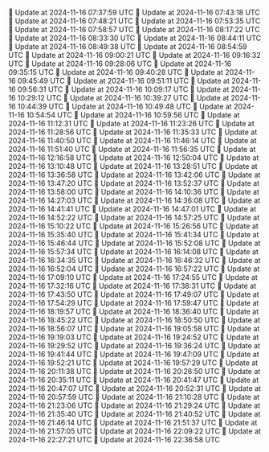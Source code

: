 🔄 Update at 2024-11-16 07:37:59 UTC
🔄 Update at 2024-11-16 07:43:18 UTC
🔄 Update at 2024-11-16 07:48:21 UTC
🔄 Update at 2024-11-16 07:53:35 UTC
🔄 Update at 2024-11-16 07:58:57 UTC
🔄 Update at 2024-11-16 08:17:22 UTC
🔄 Update at 2024-11-16 08:33:30 UTC
🔄 Update at 2024-11-16 08:44:11 UTC
🔄 Update at 2024-11-16 08:49:38 UTC
🔄 Update at 2024-11-16 08:54:59 UTC
🔄 Update at 2024-11-16 09:00:21 UTC
🔄 Update at 2024-11-16 09:16:32 UTC
🔄 Update at 2024-11-16 09:28:06 UTC
🔄 Update at 2024-11-16 09:35:15 UTC
🔄 Update at 2024-11-16 09:40:28 UTC
🔄 Update at 2024-11-16 09:45:49 UTC
🔄 Update at 2024-11-16 09:51:11 UTC
🔄 Update at 2024-11-16 09:56:31 UTC
🔄 Update at 2024-11-16 10:09:17 UTC
🔄 Update at 2024-11-16 10:29:12 UTC
🔄 Update at 2024-11-16 10:39:27 UTC
🔄 Update at 2024-11-16 10:44:39 UTC
🔄 Update at 2024-11-16 10:49:48 UTC
🔄 Update at 2024-11-16 10:54:54 UTC
🔄 Update at 2024-11-16 10:59:56 UTC
🔄 Update at 2024-11-16 11:12:31 UTC
🔄 Update at 2024-11-16 11:23:26 UTC
🔄 Update at 2024-11-16 11:28:56 UTC
🔄 Update at 2024-11-16 11:35:33 UTC
🔄 Update at 2024-11-16 11:40:50 UTC
🔄 Update at 2024-11-16 11:46:14 UTC
🔄 Update at 2024-11-16 11:51:40 UTC
🔄 Update at 2024-11-16 11:56:35 UTC
🔄 Update at 2024-11-16 12:16:58 UTC
🔄 Update at 2024-11-16 12:50:04 UTC
🔄 Update at 2024-11-16 13:10:48 UTC
🔄 Update at 2024-11-16 13:28:51 UTC
🔄 Update at 2024-11-16 13:36:58 UTC
🔄 Update at 2024-11-16 13:42:06 UTC
🔄 Update at 2024-11-16 13:47:20 UTC
🔄 Update at 2024-11-16 13:52:37 UTC
🔄 Update at 2024-11-16 13:58:00 UTC
🔄 Update at 2024-11-16 14:10:36 UTC
🔄 Update at 2024-11-16 14:27:03 UTC
🔄 Update at 2024-11-16 14:36:08 UTC
🔄 Update at 2024-11-16 14:41:41 UTC
🔄 Update at 2024-11-16 14:47:01 UTC
🔄 Update at 2024-11-16 14:52:22 UTC
🔄 Update at 2024-11-16 14:57:25 UTC
🔄 Update at 2024-11-16 15:10:22 UTC
🔄 Update at 2024-11-16 15:26:56 UTC
🔄 Update at 2024-11-16 15:35:40 UTC
🔄 Update at 2024-11-16 15:41:34 UTC
🔄 Update at 2024-11-16 15:46:44 UTC
🔄 Update at 2024-11-16 15:52:08 UTC
🔄 Update at 2024-11-16 15:57:34 UTC
🔄 Update at 2024-11-16 16:14:08 UTC
🔄 Update at 2024-11-16 16:34:35 UTC
🔄 Update at 2024-11-16 16:46:32 UTC
🔄 Update at 2024-11-16 16:52:04 UTC
🔄 Update at 2024-11-16 16:57:22 UTC
🔄 Update at 2024-11-16 17:09:10 UTC
🔄 Update at 2024-11-16 17:24:55 UTC
🔄 Update at 2024-11-16 17:32:16 UTC
🔄 Update at 2024-11-16 17:38:31 UTC
🔄 Update at 2024-11-16 17:43:50 UTC
🔄 Update at 2024-11-16 17:49:07 UTC
🔄 Update at 2024-11-16 17:54:29 UTC
🔄 Update at 2024-11-16 17:59:47 UTC
🔄 Update at 2024-11-16 18:19:57 UTC
🔄 Update at 2024-11-16 18:36:40 UTC
🔄 Update at 2024-11-16 18:45:22 UTC
🔄 Update at 2024-11-16 18:50:50 UTC
🔄 Update at 2024-11-16 18:56:07 UTC
🔄 Update at 2024-11-16 19:05:58 UTC
🔄 Update at 2024-11-16 19:19:03 UTC
🔄 Update at 2024-11-16 19:24:52 UTC
🔄 Update at 2024-11-16 19:29:52 UTC
🔄 Update at 2024-11-16 19:36:24 UTC
🔄 Update at 2024-11-16 19:41:44 UTC
🔄 Update at 2024-11-16 19:47:09 UTC
🔄 Update at 2024-11-16 19:52:21 UTC
🔄 Update at 2024-11-16 19:57:29 UTC
🔄 Update at 2024-11-16 20:11:38 UTC
🔄 Update at 2024-11-16 20:26:50 UTC
🔄 Update at 2024-11-16 20:35:11 UTC
🔄 Update at 2024-11-16 20:41:47 UTC
🔄 Update at 2024-11-16 20:47:07 UTC
🔄 Update at 2024-11-16 20:52:31 UTC
🔄 Update at 2024-11-16 20:57:59 UTC
🔄 Update at 2024-11-16 21:10:28 UTC
🔄 Update at 2024-11-16 21:23:06 UTC
🔄 Update at 2024-11-16 21:29:24 UTC
🔄 Update at 2024-11-16 21:35:40 UTC
🔄 Update at 2024-11-16 21:40:52 UTC
🔄 Update at 2024-11-16 21:46:14 UTC
🔄 Update at 2024-11-16 21:51:37 UTC
🔄 Update at 2024-11-16 21:57:05 UTC
🔄 Update at 2024-11-16 22:09:22 UTC
🔄 Update at 2024-11-16 22:27:21 UTC
🔄 Update at 2024-11-16 22:36:58 UTC
